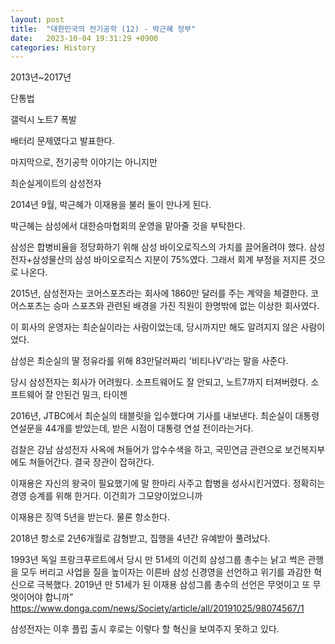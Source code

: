 ```yaml
---
layout: post
title:  "대한민국의 전기공학 (12) - 박근혜 정부"
date:   2023-10-04 19:31:29 +0900
categories: History
---
```


2013년~2017년

단통법

갤럭시 노트7 폭발

배터리 문제였다고 발표한다.



마지막으로, 전기공학 이야기는 아니지만 

최순실게이트의 삼성전자

2014년 9월, 박근혜가 이재용을 불러 둘이 만나게 된다.

박근혜는 삼성에서 대한승마협회의 운영을 맡아줄 것을 부탁한다.

삼성은 합병비율을 정당화하기 위해 삼성 바이오로직스의 가치를 끌어올려야 했다.
삼성전자+삼성물산의 삼성 바이오로직스 지분이 75%였다. 그래서 회계 부정을 저지른 것으로 나온다.


2015년, 삼성전자는 코어스포츠라는 회사에 1860만 달러를 주는 계약을 체결한다.
코어스포츠는 승마 스포츠와 관련된 배경을 가진 직원이 한명밖에 없는 이상한 회사였다.

이 회사의 운영자는 최순실이라는 사람이었는데, 당시까지만 해도 알려지지 않은 사람이었다.

삼성은 최순실의 딸 정유라를 위해 83만달러짜리 '비티나V'라는 말을 사준다.

당시 삼성전자는 회사가 어려웠다.
소프트웨어도 잘 안되고, 노트7까지 터져버렸다.
소프트웨어 잘 안된건 밀크, 타이젠

2016년, JTBC에서 최순실의 태블릿을 입수했다며 기사를 내보낸다.
최순실이 대통령 연설문을 44개를 받았는데, 받은 시점이 대통령 연설 전이라는거다.

검찰은 강남 삼성전자 사옥에 쳐들어가 압수수색을 하고, 국민연금 관련으로 보건복지부에도 쳐들어간다. 결국 장관이 잡혀간다.

이재용은 자신의 왕국이 필요했기에 말 한마리 사주고 합병을 성사시킨거였다.
정확히는 경영 승계를 위해 한거다. 이건희가 그모양이었으니까

이재용은 징역 5년을 받는다.
물론 항소한다.

2018년 항소로 2년6개월로 감형받고, 집행을 4년간 유예받아 풀려났다.



1993년 독일 프랑크푸르트에서 당시 만 51세의 이건희 삼성그룹 총수는 낡고 썩은 관행을 모두 버리고 사업을 질을 높이자는 이른바 삼성 신경영을 선언하고 위기를 과감한 혁신으로 극복했다. 2019년 만 51세가 된 이재용 삼성그룹 총수의 선언은 무엇이고 또 무엇이어야 합니까”
https://www.donga.com/news/Society/article/all/20191025/98074567/1


삼성전자는 이후 플립 출시 후로는 이렇다 할 혁신을 보여주지 못하고 있다.